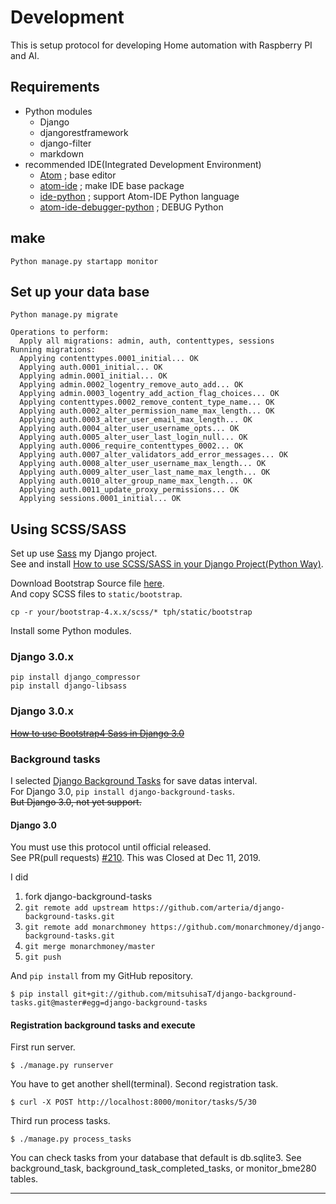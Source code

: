 # Development
This is setup protocol for developing Home automation with Raspberry PI and AI.

## Requirements

* Python modules
  * Django
  * djangorestframework
  * django-filter
  * markdown
* recommended IDE(Integrated Development Environment)
  * [Atom][atom] ; base editor
  * [atom-ide][atomide] ; make IDE base package
  * [ide-python][idepython] ; support Atom-IDE Python language
  * [atom-ide-debugger-python][aidp] ; DEBUG Python

## make 

```shell
Python manage.py startapp monitor
```

## Set up your data base
```shell
Python manage.py migrate
```

```shell
Operations to perform:
  Apply all migrations: admin, auth, contenttypes, sessions
Running migrations:
  Applying contenttypes.0001_initial... OK
  Applying auth.0001_initial... OK
  Applying admin.0001_initial... OK
  Applying admin.0002_logentry_remove_auto_add... OK
  Applying admin.0003_logentry_add_action_flag_choices... OK
  Applying contenttypes.0002_remove_content_type_name... OK
  Applying auth.0002_alter_permission_name_max_length... OK
  Applying auth.0003_alter_user_email_max_length... OK
  Applying auth.0004_alter_user_username_opts... OK
  Applying auth.0005_alter_user_last_login_null... OK
  Applying auth.0006_require_contenttypes_0002... OK
  Applying auth.0007_alter_validators_add_error_messages... OK
  Applying auth.0008_alter_user_username_max_length... OK
  Applying auth.0009_alter_user_last_name_max_length... OK
  Applying auth.0010_alter_group_name_max_length... OK
  Applying auth.0011_update_proxy_permissions... OK
  Applying sessions.0001_initial... OK
```

## Using SCSS/SASS
Set up use [Sass][sass] my Django project.  
See and install 
[How to use SCSS/SASS in your Django Project(Python Way)][htus].

Download Bootstrap Source file [here][bss].  
And copy SCSS files to `static/bootstrap`.

```shell
cp -r your/bootstrap-4.x.x/scss/* tph/static/bootstrap
```

Install some Python modules.  

### Django 3.0.x
```shell
pip install django_compressor
pip install django-libsass
```

### Django 3.0.x
~~[How to use Bootstrap4 Sass in Django 3.0](for-Django3-upgrade.md)~~

### Background tasks
I selected [Django Background Tasks][bts] for save datas interval.  
For Django 3.0, `pip install django-background-tasks`.  
~~But Django 3.0, not yet support.~~

#### Django 3.0
You must use this protocol until official released.  
See PR(pull requests) [#210][pr210]. This was Closed at Dec 11, 2019.  

I did 

1. fork django-background-tasks
1. `git remote add upstream https://github.com/arteria/django-background-tasks.git`
1. `git remote add monarchmoney https://github.com/monarchmoney/django-background-tasks.git`
1. `git merge monarchmoney/master`
1. `git push`

And `pip install` from my GitHub repository.

```shell
$ pip install git+git://github.com/mitsuhisaT/django-background-tasks.git@master#egg=django-background-tasks
```

#### Registration background tasks and execute
First run server.

```shell
$ ./manage.py runserver
```

You have to get another shell(terminal).
Second registration task.

```shell
$ curl -X POST http://localhost:8000/monitor/tasks/5/30
```
Third run process tasks.

```shell
$ ./manage.py process_tasks
```

You can check tasks from your database that default is db.sqlite3.
See background_task, background_task_completed_tasks, or monitor_bme280 tables.

----
[atom]: https://atom.io
[atomide]: https://ide.atom.io
[idepython]: https://atom.io/packages/ide-python
[aidp]: https://atom.io/packages/atom-ide-debugger-python
[sass]: https://sass-lang.com
[htus]: https://www.accordbox.com/blog/how-use-scss-sass-your-django-project-python-way/
[bss]: https://getbootstrap.com/docs/4.3/getting-started/download/#source-files
[bts]: https://github.com/arteria/django-background-tasks
[pr210]: https://github.com/arteria/django-background-tasks/pull/210
